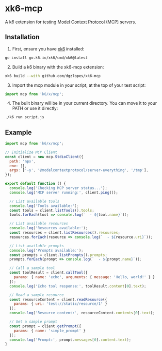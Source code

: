 # xk6-mcp

A k6 extension for testing [Model Context Protocol (MCP)](https://modelcontextprotocol.io/introduction) servers.

## Installation

1. First, ensure you have [xk6](https://github.com/grafana/xk6) installed:
```bash
go install go.k6.io/xk6/cmd/xk6@latest
```

2. Build a k6 binary with the xk6-mcp extension:
```bash
xk6 build --with github.com/dgzlopes/xk6-mcp
```

3. Import the mcp module in your script, at the top of your test script:
```javascript
import mcp from 'k6/x/mcp';
```

4. The built binary will be in your current directory. You can move it to your PATH or use it directly:
```bash
./k6 run script.js
```

## Example

```javascript
import mcp from 'k6/x/mcp';

// Initialize MCP Client
const client = new mcp.StdioClient({
  path: 'npx',
  env: [],
  args: ['-y', '@modelcontextprotocol/server-everything', '/tmp'],
});

export default function () {
  console.log('Checking MCP server status...');
  console.log('MCP server running:', client.ping());

  // List available tools
  console.log('Tools available:');
  const tools = client.listTools().tools;
  tools.forEach(tool => console.log(`  - ${tool.name}`));

  // List available resources
  console.log('Resources available:');
  const resources = client.listResources().resources;
  resources.forEach(resource => console.log(`  - ${resource.uri}`));

  // List available prompts
  console.log('Prompts available:');
  const prompts = client.listPrompts().prompts;
  prompts.forEach(prompt => console.log(`  - ${prompt.name}`));

  // Call a sample tool
  const toolResult = client.callTool({
    params: { name: 'echo', arguments: { message: 'Hello, world!' } }
  });
  console.log('Echo tool response:', toolResult.content[0].text);

  // Read a sample resource
  const resourceContent = client.readResource({
    params: { uri: 'test://static/resource/1' }
  });
  console.log('Resource content:', resourceContent.contents[0].text);

  // Get a sample prompt
  const prompt = client.getPrompt({
    params: { name: 'simple_prompt' }
  });
  console.log('Prompt:', prompt.messages[0].content.text);
}
```